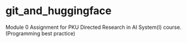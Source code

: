 # git_and_huggingface
Module 0 Assignment for PKU Directed Research in AI System(I) course. (Programming best practice)
